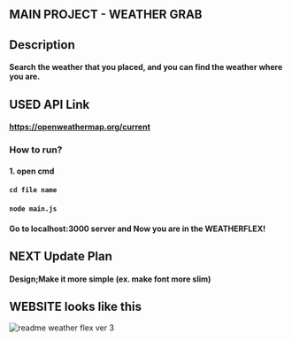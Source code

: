 ## MAIN PROJECT - WEATHER GRAB

## Description
#### Search the weather that you placed, and you can find the weather where you are.


## USED API Link
#### https://openweathermap.org/current

### How to run?

#### 1. open cmd
#### `cd file name`
#### `node main.js`
#### Go to localhost:3000 server and Now you are in the WEATHERFLEX!


## NEXT Update Plan
#### Design;Make it more simple (ex. make font more slim)


## WEBSITE looks like this
![readme weather flex ver 3](https://user-images.githubusercontent.com/57825621/103137298-1952c800-470b-11eb-978d-89be484d1d59.PNG)
